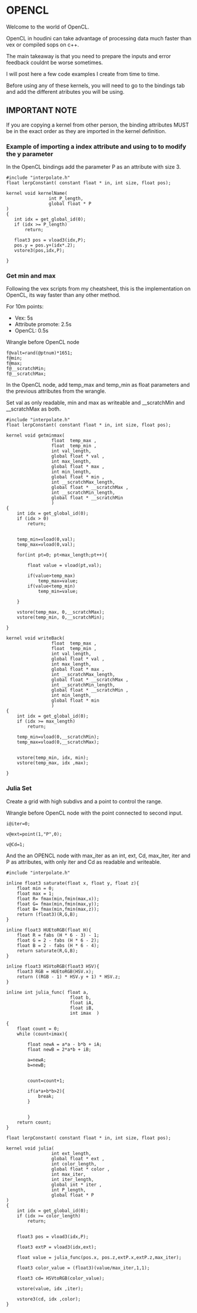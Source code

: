 
# OPENCL

Welcome to the world of OpenCL.

OpenCL in houdini can take advantage of processing data much faster than vex or compiled sops on c++.

The main takeaway is that you need to prepare the inputs and error feedback couldnt be worse sometimes.

I will post here a few code examples I create from time to time.

Before using any of these kernels, you will need to go to the bindings tab and add the different atributes you will be using.

## IMPORTANT NOTE

If you are copying a kernel from other person, the binding attributes MUST be in the exact order as they are imported in the kernel definition.


### Example of importing a index attribute and using to to modify the y parameter

In the OpenCL bindings add the parameter P as an attribute with size 3.

 ```
#include "interpolate.h" 
float lerpConstant( constant float * in, int size, float pos);

kernel void kernelName( 
                 int P_length, 
                 global float * P
)
{
    int idx = get_global_id(0);
    if (idx >= P_length)
        return;
       
    float3 pos = vload3(idx,P);
    pos.y = pos.y+(idx*.2);
    vstore3(pos,idx,P);

 }
```

### Get min and max

Following the vex scripts from my cheatsheet, this is the implementation on OpenCL, its way faster than any other method.

For 10m points:

- Vex: 5s
- Attribute promote: 2.5s
- OpenCL: 0.5s

Wrangle before OpenCL node
```
f@valt=rand(@ptnum)*1651;
f@min;
f@max;
f@__scratchMin;
f@__scratchMax;
```

In the OpenCL node, add temp_max and temp_min as float parameters and the previous attributes from the wrangle.

Set val as only readable, min and max as writeable and __scratchMin and __scratchMax as both.

```
#include "interpolate.h" 
float lerpConstant( constant float * in, int size, float pos);

kernel void getminmax( 
                 float  temp_max ,
                 float  temp_min ,
                 int val_length, 
                 global float * val ,
                 int max_length, 
                 global float * max ,
                 int min_length, 
                 global float * min ,
                 int __scratchMax_length, 
                 global float * __scratchMax ,
                 int __scratchMin_length, 
                 global float * __scratchMin 
                 )
{
    int idx = get_global_id(0);
    if (idx > 0)
        return;
        
        
    temp_min=vload(0,val);
    temp_max=vload(0,val);
    
    for(int pt=0; pt<max_length;pt++){
    
        float value = vload(pt,val);
    
        if(value>temp_max)
            temp_max=value;
        if(value<temp_min)
            temp_min=value;
        
    }
        
    vstore(temp_max, 0,__scratchMax);
    vstore(temp_min, 0,__scratchMin);

}

kernel void writeBack( 
                 float  temp_max ,
                 float  temp_min ,
                 int val_length, 
                 global float * val ,
                 int max_length, 
                 global float * max ,
                 int __scratchMax_length, 
                 global float * __scratchMax ,
                 int __scratchMin_length, 
                 global float * __scratchMin ,
                 int min_length, 
                 global float * min 
                 )
{
    int idx = get_global_id(0);
    if (idx >= max_length)
        return;
        
    temp_min=vload(0,__scratchMin);
    temp_max=vload(0,__scratchMax);
        
       
    vstore(temp_min, idx, min);
    vstore(temp_max, idx ,max);

}
```

### Julia Set 

Create a grid with high subdivs and a point to control the range.

Wrangle before OpenCL node with the point connected to second input.
```
i@iter=0;

v@ext=point(1,"P",0);

v@Cd=1;
```
And the an OPENCL node with max_iter as an int, ext, Cd, max_iter, iter and P as attributes, with only iter and Cd as readable and writeable.

```
#include "interpolate.h" 

inline float3 saturate(float x, float y, float z){
    float min = 0;
    float max = 1;
    float R= fmax(min,fmin(max,x));
    float G= fmax(min,fmin(max,y));
    float B= fmax(min,fmin(max,z));
    return (float3)(R,G,B);
}

inline float3 HUEtoRGB(float H){
    float R = fabs (H * 6 - 3) - 1;
    float G = 2 - fabs (H * 6 - 2);
    float B = 2 - fabs (H * 6 - 4);
    return saturate(R,G,B);
}
    
inline float3 HSVtoRGB(float3 HSV){
    float3 RGB = HUEtoRGB(HSV.x);
    return ((RGB - 1) * HSV.y + 1) * HSV.z;
}

inline int julia_func( float a,
                        float b, 
                        float iA, 
                        float iB,
                        int imax  )
                        
{
    float count = 0;
    while (count<imax){
          
        float newA = a*a - b*b + iA;
        float newB = 2*a*b + iB;
        
        a=newA;
        b=newB;

        
        count=count+1;
               
        if(a*a+b*b>2){
            break;        
        }
        
        
        }
    return count;
}

float lerpConstant( constant float * in, int size, float pos);

kernel void julia( 
                 int ext_length, 
                 global float * ext ,
                 int color_length, 
                 global float * color ,
                 int max_iter,
                 int iter_length, 
                 global int * iter ,
                 int P_length, 
                 global float * P
)
{
    int idx = get_global_id(0);
    if (idx >= color_length)
        return;


    float3 pos = vload3(idx,P);
    
    float3 extP = vload3(idx,ext);
        
    float value = julia_func(pos.x, pos.z,extP.x,extP.z,max_iter);
    
    float3 color_value = (float3)(value/max_iter,1,1);
    
    float3 cd= HSVtoRGB(color_value);
    
    vstore(value, idx ,iter);
    
    vstore3(cd, idx ,color);
}
```

